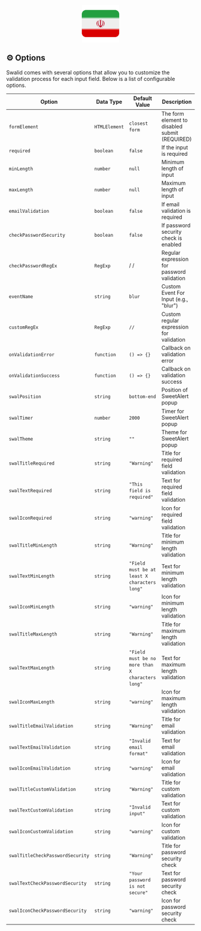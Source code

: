 <p align="center">
    <img src="./examples/image/Iran🦁.png" align="center" width="100">
</p>

## **⚙️ Options**

Swalid comes with several options that allow you to customize the validation process for each input field. Below is a list of configurable options.

| Option                           | Data Type     | Default Value                                    | Description                                |
| -------------------------------- | ------------- | ------------------------------------------------ | ------------------------------------------ |
| `formElement`                    | `HTMLElement` | `closest form`                                   | The form element to disabled submit (REQUIRED)       |
| `required`                       | `boolean`     | `false`                                          | If the input is required                   |
| `minLength`                      | `number`      | `null`                                           | Minimum length of input                    |
| `maxLength`                      | `number`      | `null`                                           | Maximum length of input                    |
| `emailValidation`                | `boolean`     | `false`                                          | If email validation is required            |
| `checkPasswordSecurity`          | `boolean`     | `false`                                          | If password security check is enabled      |
| `checkPasswordRegEx`             | `RegExp`      | /  /                                             | Regular expression for password validation |
| `eventName`                      | `string`      | `blur`                                           | Custom Event For Input (e.g., "blur")      |
| `customRegEx`                    | `RegExp`      | `//`                                             | Custom regular expression for validation   |
| `onValidationError`              | `function`    | `() => {}`                                       | Callback on validation error               |
| `onValidationSuccess`            | `function`    | `() => {}`                                       | Callback on validation success             |
| `swalPosition`                   | `string`      | `bottom-end`                                     | Position of SweetAlert popup               |
| `swalTimer`                      | `number`      | `2000`                                           | Timer for SweetAlert popup                 |
| `swalTheme`                      | `string`      | `""`                                             | Theme for SweetAlert popup                 |
| `swalTitleRequired`              | `string`      | `"Warning"`                                      | Title for required field validation        |
| `swalTextRequired`               | `string`      | `"This field is required"`                       | Text for required field validation         |
| `swalIconRequired`               | `string`      | `"warning"`                                      | Icon for required field validation         |
| `swalTitleMinLength`             | `string`      | `"Warning"`                                      | Title for minimum length validation        |
| `swalTextMinLength`              | `string`      | `"Field must be at least X characters long"`     | Text for minimum length validation         |
| `swalIconMinLength`              | `string`      | `"warning"`                                      | Icon for minimum length validation         |
| `swalTitleMaxLength`             | `string`      | `"Warning"`                                      | Title for maximum length validation        |
| `swalTextMaxLength`              | `string`      | `"Field must be no more than X characters long"` | Text for maximum length validation         |
| `swalIconMaxLength`              | `string`      | `"warning"`                                      | Icon for maximum length validation         |
| `swalTitleEmailValidation`       | `string`      | `"Warning"`                                      | Title for email validation                 |
| `swalTextEmailValidation`        | `string`      | `"Invalid email format"`                         | Text for email validation                  |
| `swalIconEmailValidation`        | `string`      | `"warning"`                                      | Icon for email validation                  |
| `swalTitleCustomValidation`      | `string`      | `"Warning"`                                      | Title for custom validation                |
| `swalTextCustomValidation`       | `string`      | `"Invalid input"`                                | Text for custom validation                 |
| `swalIconCustomValidation`       | `string`      | `"warning"`                                      | Icon for custom validation                 |
| `swalTitleCheckPasswordSecurity` | `string`      | `"Warning"`                                      | Title for password security check          |
| `swalTextCheckPasswordSecurity`  | `string`      | `"Your password is not secure"`                  | Text for password security check           |
| `swalIconCheckPasswordSecurity`  | `string`      | `"warning"`                                      | Icon for password security check           |